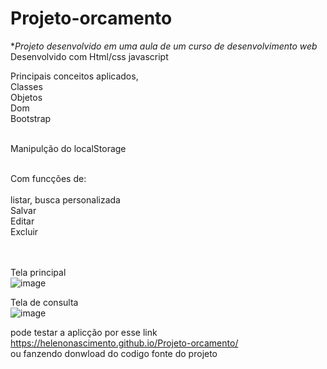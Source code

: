 # Projeto-orcamento

**Projeto desenvolvido em uma aula de um curso de desenvolvimento web*  <br>
Desenvolvido com Html/css javascript

Principais conceitos aplicados, <br>
Classes <br>
Objetos <br>
Dom <br>
Bootstrap <br> <br>

Manipulção do localStorage <br> <br>

Com funcções de: <br> <br>
listar, busca personalizada <br>
Salvar <br>
Editar  <br> 
Excluir <br> <br> <br>

Tela principal <br>
![image](https://user-images.githubusercontent.com/20055120/172067504-c5e0eca0-c362-4ea8-b6b3-23bbccc7e0ec.png)

Tela de consulta <br>
![image](https://user-images.githubusercontent.com/20055120/172067522-5b6921de-8cb5-488a-84e9-d00e4f6ff55c.png)
 <br>

pode testar a aplicção por esse link https://helenonascimento.github.io/Projeto-orcamento/ <br>
ou fanzendo donwload do codigo fonte do projeto
